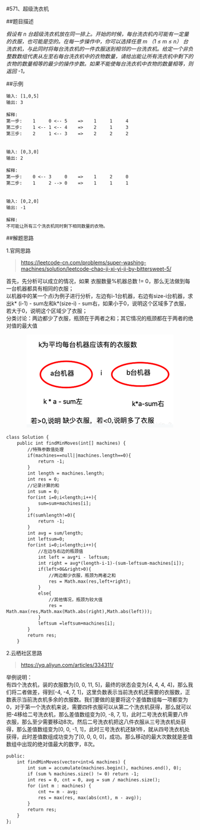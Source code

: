 #571、超级洗衣机

##题目描述

*假设有 n 台超级洗衣机放在同一排上。开始的时候，每台洗衣机内可能有一定量的衣服，也可能是空的。在每一步操作中，你可以选择任意 m （1 ≤ m ≤ n） 台洗衣机，与此同时将每台洗衣机的一件衣服送到相邻的一台洗衣机。给定一个非负整数数组代表从左至右每台洗衣机中的衣物数量，请给出能让所有洗衣机中剩下的衣物的数量相等的最少的操作步数。如果不能使每台洗衣机中衣物的数量相等，则返回 -1。*

##示例
```
输入: [1,0,5]
输出: 3

解释: 
第一步:    1     0 <-- 5    =>    1     1     4
第二步:    1 <-- 1 <-- 4    =>    2     1     3    
第三步:    2     1 <-- 3    =>    2     2     2   


输入: [0,3,0]
输出: 2

解释: 
第一步:    0 <-- 3     0    =>    1     2     0    
第二步:    1     2 --> 0    =>    1     1     1     


输入: [0,2,0]
输出: -1

解释: 
不可能让所有三个洗衣机同时剩下相同数量的衣物。
```

##解题思路

1.官网思路<br>
>https://leetcode-cn.com/problems/super-washing-machines/solution/leetcode-chao-ji-xi-yi-ji-by-bittersweet-5/<br>

首先，先分析可以成立的情况，如果 衣服数量%机器总数 != 0，那么无法做到每一台机器都具有相同的衣服；<br>
以机器中的某一个点i为例子进行分析，左边有i-1台机器，右边有size-i台机器，求出k\* (i-1) - sum左和k\*(size-i) - sum右，如果小于0，说明这个区域多了衣服，若大于0，说明这个区域少了衣服；<br>
分类讨论：两边都少了衣服，瓶颈在于两者之和；其它情况的瓶颈都在于两者的绝对值的最大值

<div align=center>
<img src="image/517/517.png">
</div>

```
class Solution {
    public int findMinMoves(int[] machines) {
        //特殊参数值处理
        if(machines==null||machines.length==0){
            return -1;
        }
        int length = machines.length;
        int res = 0;
        //记录计算的和
        int sum = 0;
        for(int i=0;i<length;i++){
            sum=sum+machines[i];
        }
        if(sum%length!=0){
            return -1;
        }
        int avg = sum/length;
        int leftsum=0; 
        for(int i=0;i<length;i++){
            //左边与右边的瓶颈值
            int left = avg*i - leftsum;
            int right = avg*(length-i-1)-(sum-leftsum-machines[i]);
            if(left>0&&right>0){
                //两边都少衣服，瓶颈为两者之和
                res = Math.max(res,left+right);
            }
            else{
                //其他情况，瓶颈为较大值
                res = Math.max(res,Math.max(Math.abs(right),Math.abs(left)));
            }            
            leftsum =leftsum+machines[i];            
        }
        return res;
    }

```

2.云栖社区思路<br>
>https://yq.aliyun.com/articles/334311/<br>

举例说明：<br>
有四个洗衣机，装的衣服数为[0, 0, 11, 5]，最终的状态会变为[4, 4, 4, 4]，那么我们将二者做差，得到[-4, -4, 7, 1]，这里负数表示当前洗衣机还需要的衣服数，正数表示当前洗衣机多余的衣服数。我们要做的是要将这个差值数组每一项都变为0，对于第一个洗衣机来说，需要四件衣服可以从第二个洗衣机获得，那么就可以把-4移给二号洗衣机，那么差值数组变为[0, -8, 7, 1]，此时二号洗衣机需要八件衣服，那么至少需要移动8次。然后二号洗衣机把这八件衣服从三号洗衣机处获得，那么差值数组变为[0, 0, -1, 1]，此时三号洗衣机还缺1件，就从四号洗衣机处获得，此时差值数组成功变为了[0, 0, 0, 0]，成功。那么移动的最大次数就是差值数组中出现的绝对值最大的数字，8次。

```
public:
    int findMinMoves(vector<int>& machines) {
        int sum = accumulate(machines.begin(), machines.end(), 0);
        if (sum % machines.size() != 0) return -1;
        int res = 0, cnt = 0, avg = sum / machines.size();
        for (int m : machines) {
            cnt += m - avg;
            res = max(res, max(abs(cnt), m - avg));
        }
        return res;
    }
};
```